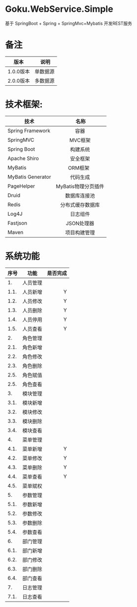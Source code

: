 # Goku.WebService.Simple
基于 SpringBoot + Spring + SpringMvc+Mybatis 开发REST服务

# 备注</br>
| **版本** |  **说明**| 
| ------   |:------:|
| 1.0.0版本| 单数据源|
| 2.0.0版本| 多数据源|

# 技术框架:
| **技术** |  **名称**| 
| ------   |:------:|
| Spring Framework | 容器  |
| SpringMVC | MVC框架  |
| Spring Boot|构建系统|
| Apache Shiro | 安全框架  |
| MyBatis | ORM框架  |
| MyBatis Generator | 代码生成  |
| PageHelper | MyBatis物理分页插件  |
| Druid | 数据库连接池  | 
| Redis | 分布式缓存数据库  |
| Log4J | 日志组件  | 
| Fastjson |JSON处理器|
| Maven | 项目构建管理  |

# 系统功能
| **序号** | **功能** | **是否完成**|
| ------------- |:-------------:| -------------:|
|1.|人员管理|
|1.1.|人员新增|Y|
|1.2.|人员修改|Y|
|1.3.|人员删除|Y|
|1.4.|人员停用|Y|
|1.5.|人员查看|Y|
|2.|角色管理 |
|2.1.|角色新增|
|2.2.|角色修改|
|2.3.|角色删除|
|2.5.|角色赋值|
|2.5.|角色查看|
|3.|模块管理|
|3.1.|模块新增|
|3.2.|模块修改|
|3.3.|模块删除|
|3.4.|模块查看|
|4.|菜单管理|
|4.1.|菜单新增|Y|
|4.2.|菜单修改|Y|
|4.3.|菜单删除|Y|
|4.4.|菜单查看|Y|
|4.5.|菜单赋权|
|5.|参数管理|
|5.1.|参数新增|
|5.2.|参数修改|
|5.3.|参数删除|
|5.4.|参数查看|
|6.|部门管理|
|6.1.|部门新增|
|6.2.|部门修改|
|6.3.|部门删除|
|6.4.|部门查看|
|7.|日志管理|
|7.1.|日志查看|



